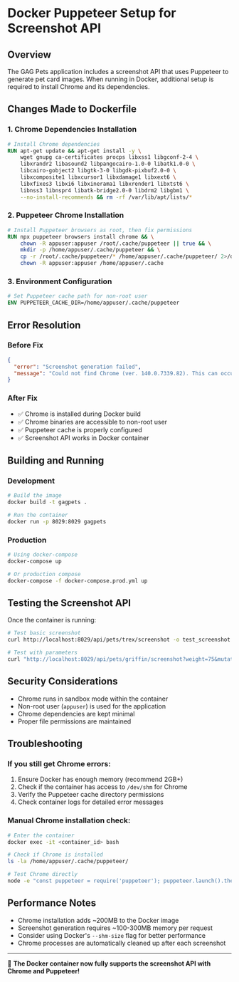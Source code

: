 # Docker Puppeteer Setup for Screenshot API

## Overview

The GAG Pets application includes a screenshot API that uses Puppeteer to generate pet card images. When running in Docker, additional setup is required to install Chrome and its dependencies.

## Changes Made to Dockerfile

### 1. Chrome Dependencies Installation
```dockerfile
# Install Chrome dependencies
RUN apt-get update && apt-get install -y \
    wget gnupg ca-certificates procps libxss1 libgconf-2-4 \
    libxrandr2 libasound2 libpangocairo-1.0-0 libatk1.0-0 \
    libcairo-gobject2 libgtk-3-0 libgdk-pixbuf2.0-0 \
    libxcomposite1 libxcursor1 libxdamage1 libxext6 \
    libxfixes3 libxi6 libxinerama1 libxrender1 libxtst6 \
    libnss3 libnspr4 libatk-bridge2.0-0 libdrm2 libgbm1 \
    --no-install-recommends && rm -rf /var/lib/apt/lists/*
```

### 2. Puppeteer Chrome Installation
```dockerfile
# Install Puppeteer browsers as root, then fix permissions
RUN npx puppeteer browsers install chrome && \
    chown -R appuser:appuser /root/.cache/puppeteer || true && \
    mkdir -p /home/appuser/.cache/puppeteer && \
    cp -r /root/.cache/puppeteer/* /home/appuser/.cache/puppeteer/ 2>/dev/null || true && \
    chown -R appuser:appuser /home/appuser/.cache
```

### 3. Environment Configuration
```dockerfile
# Set Puppeteer cache path for non-root user
ENV PUPPETEER_CACHE_DIR=/home/appuser/.cache/puppeteer
```

## Error Resolution

### Before Fix
```json
{
  "error": "Screenshot generation failed",
  "message": "Could not find Chrome (ver. 140.0.7339.82). This can occur if either\n 1. you did not perform an installation before running the script (e.g. `npx puppeteer browsers install chrome`) or\n 2. your cache path is incorrectly configured (which is: /root/.cache/puppeteer)."
}
```

### After Fix
- ✅ Chrome is installed during Docker build
- ✅ Chrome binaries are accessible to non-root user
- ✅ Puppeteer cache is properly configured
- ✅ Screenshot API works in Docker container

## Building and Running

### Development
```bash
# Build the image
docker build -t gagpets .

# Run the container
docker run -p 8029:8029 gagpets
```

### Production
```bash
# Using docker-compose
docker-compose up

# Or production compose
docker-compose -f docker-compose.prod.yml up
```

## Testing the Screenshot API

Once the container is running:

```bash
# Test basic screenshot
curl http://localhost:8029/api/pets/trex/screenshot -o test_screenshot.png

# Test with parameters
curl "http://localhost:8029/api/pets/griffin/screenshot?weight=75&mutation=rainbow" -o griffin.png
```

## Security Considerations

- Chrome runs in sandbox mode within the container
- Non-root user (`appuser`) is used for the application
- Chrome dependencies are kept minimal
- Proper file permissions are maintained

## Troubleshooting

### If you still get Chrome errors:
1. Ensure Docker has enough memory (recommend 2GB+)
2. Check if the container has access to `/dev/shm` for Chrome
3. Verify the Puppeteer cache directory permissions
4. Check container logs for detailed error messages

### Manual Chrome installation check:
```bash
# Enter the container
docker exec -it <container_id> bash

# Check if Chrome is installed
ls -la /home/appuser/.cache/puppeteer/

# Test Chrome directly
node -e "const puppeteer = require('puppeteer'); puppeteer.launch().then(browser => { console.log('Chrome works!'); browser.close(); });"
```

## Performance Notes

- Chrome installation adds ~200MB to the Docker image
- Screenshot generation requires ~100-300MB memory per request
- Consider using Docker's `--shm-size` flag for better performance
- Chrome processes are automatically cleaned up after each screenshot

---

🎉 **The Docker container now fully supports the screenshot API with Chrome and Puppeteer!**